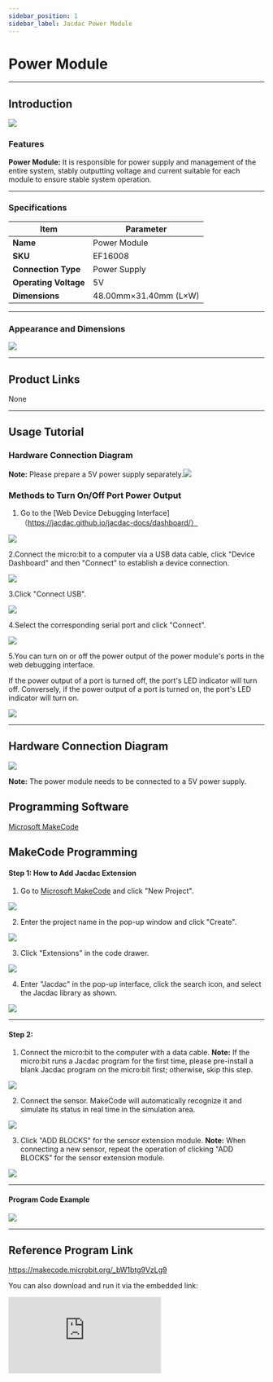 ```yaml
---
sidebar_position: 1
sidebar_label: Jacdac Power Module
---
```


# Power Module

------

## Introduction

![](https://wiki-media-ef.oss-cn-hongkong.aliyuncs.com/docs/microbit/sensor/jacdac-sensors/jacdac-power-01-02.png)

### Features

**Power Module:** It is responsible for power supply and management of the entire system, stably outputting voltage and current suitable for each module to ensure stable system operation.

------

### Specifications

| Item                  | Parameter             |
| --------------------- | --------------------- |
| **Name**              | Power Module          |
| **SKU**               | EF16008               |
| **Connection Type**   | Power Supply          |
| **Operating Voltage** | 5V                    |
| **Dimensions**        | 48.00mm×31.40mm (L×W) |

------

### Appearance and Dimensions

![](https://wiki-media-ef.oss-cn-hongkong.aliyuncs.com/docs/microbit/sensor/jacdac-sensors/jacdac-power-01.png)

---
## Product Links

None

---

## Usage Tutorial

### Hardware Connection Diagram

**Note:** Please prepare a 5V power supply separately.![](https://wiki-media-ef.oss-cn-hongkong.aliyuncs.com/docs/microbit/sensor/jacdac-sensors/jacdac-power-01-00.png)

### Methods to Turn On/Off Port Power Output

1. Go to the [Web Device Debugging Interface]（https://jacdac.github.io/jacdac-docs/dashboard/）

 ![](https://wiki-media-ef.oss-cn-hongkong.aliyuncs.com/docs/microbit/sensor/jacdac-sensors/jacdac-power-01-08.png)

2.Connect the micro:bit to a computer via a USB data cable, click "Device Dashboard" and then "Connect" to establish a device connection.

 ![](https://wiki-media-ef.oss-cn-hongkong.aliyuncs.com/docs/microbit/sensor/jacdac-sensors/jacdac-power-01-04.png)

3.Click "Connect USB".

 ![](https://wiki-media-ef.oss-cn-hongkong.aliyuncs.com/docs/microbit/sensor/jacdac-sensors/jacdac-power-01-05.png)

4.Select the corresponding serial port and click "Connect".

 ![](https://wiki-media-ef.oss-cn-hongkong.aliyuncs.com/docs/microbit/sensor/jacdac-sensors/jacdac-power-01-06.png)

5.You can turn on or off the power output of the power module's ports in the web debugging interface.

If the power output of a port is turned off, the port's LED indicator will turn off. Conversely, if the power output of a port is turned on, the port's LED indicator will turn on.

![](https://wiki-media-ef.oss-cn-hongkong.aliyuncs.com/docs/microbit/sensor/jacdac-sensors/jacdac-power-01-07.png)

---
## Hardware Connection Diagram

 ![](https://wiki-media-ef.oss-cn-hongkong.aliyuncs.com/docs/microbit/sensor/jacdac-sensors/Jacdac-Servo-01-01.png)

**Note:** The power module needs to be connected to a 5V power supply.

## Programming Software

[Microsoft MakeCode](https://makecode.microbit.org/#)

## MakeCode Programming

#### Step 1: How to Add Jacdac Extension

1. Go to [Microsoft MakeCode](https://makecode.microbit.org/#) and click "New Project".

![](https://wiki-media-ef.oss-cn-hongkong.aliyuncs.com/docs/microbit/building-blocks/microbit-space-science-kit/images/microbit-space-science-kit-case01-07.png)

2. Enter the project name in the pop-up window and click "Create".

![](https://wiki-media-ef.oss-cn-hongkong.aliyuncs.com/docs/microbit/building-blocks/microbit-space-science-kit/images/microbit-space-science-kit-case01-11.png)

3. Click "Extensions" in the code drawer.

![](https://wiki-media-ef.oss-cn-hongkong.aliyuncs.com/docs/microbit/building-blocks/microbit-space-science-kit/images/microbit-space-science-kit-case01-09.png)

4. Enter "Jacdac" in the pop-up interface, click the search icon, and select the Jacdac library as shown.

![](https://wiki-media-ef.oss-cn-hongkong.aliyuncs.com/docs/microbit/getting-started/microbit-jacdac-smartexploration-kit/images/Step%20Diagram/jacdac-smart-exploration-kit-3.png)

---
#### Step 2:

1. Connect the micro:bit to the computer with a data cable.
   **Note:** If the micro:bit runs a Jacdac program for the first time, please pre-install a blank Jacdac program on the micro:bit first; otherwise, skip this step.

![](https://wiki-media-ef.oss-cn-hongkong.aliyuncs.com/docs/microbit/getting-started/microbit-jacdac-smartexploration-kit/images/Step%20Diagram/jacdac-smart-exploration-kit-5.png)

2. Connect the sensor. MakeCode will automatically recognize it and simulate its status in real time in the simulation area.

![](https://wiki-media-ef.oss-cn-hongkong.aliyuncs.com/docs/microbit/getting-started/microbit-jacdac-smartexploration-kit/images/Step%20Diagram/1jacdac-smart-exploration-kit-6.png)

3. Click "ADD BLOCKS" for the sensor extension module.
   **Note:** When connecting a new sensor, repeat the operation of clicking "ADD BLOCKS" for the sensor extension module.

![](https://wiki-media-ef.oss-cn-hongkong.aliyuncs.com/docs/microbit/getting-started/microbit-jacdac-smartexploration-kit/images/Step%20Diagram/jacdac-smart-exploration-kit-7.png)

---
#### Program Code Example

![](https://wiki-media-ef.oss-cn-hongkong.aliyuncs.com/docs/microbit/sensor/jacdac-sensors/jacdac-power-01-03.png)


---
## Reference Program Link

https://makecode.microbit.org/_bW1btg9VzLg9



You can also download and run it via the embedded link:

<div
    style={{
        position: 'relative',
        paddingBottom: '60%',
        overflow: 'hidden',
    }}
>
    <iframe
        src="https://makecode.microbit.org/_bW1btg9VzLg9"
        frameborder="0"
        sandbox="allow-popups allow-forms allow-scripts allow-same-origin"
        style={{
            position: 'absolute',
            width: '100%',
            height: '100%',
        }}
    />
</div>

---

## Result

The servo rotates from 0° to 90°, then to 180°, and then back from 180° to 0°.


